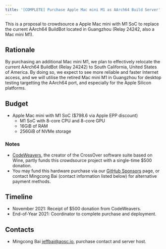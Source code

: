 ```yaml
---
title: '[COMPLETE] Purchase Apple Mac mini M1 as AArch64 Build Server'
---
```


This is a proposal to crowdsource a Apple Mac mini with M1 SoC to replace the current AArch64 BuildBot located in Guangzhou (Relay 24242, also a Mac mini M1).

## Rationale

By purchasing an additional Mac mini M1, we plan to effectively relocate the current AArch64 BuildBot (Relay 24242) to South California, United States of America. By doing so, we expect to see more reliable and faster Internet access, and we will utilise the retired Mac mini M1 in Guangzhou for desktop testing targetting the AArch64 port, and especially for the Apple Silicon platforms.

## Budget

+ Apple Mac mini with M1 SoC ($798.6 via Apple EPP discount)
  - M1 SoC with 8-core CPU and 8-core GPU
  - 16GiB of RAM
  - 256GiB of NVMe storage

### Notes

- [CodeWeavers](https://www.codeweavers.com/), the creator of the CrossOver software suite based on Wine, partly funds this crowdsource project with a single-time $500 donation.
- You may fund this hardware purchase via our [GitHub Sponsors](https://github.com/sponsors/AOSC-Dev) page, or contact Mingcong Bai (contact information listed below) for alternative payment methods.

## Timeline

- November 2021: Receipt of $500 donation from CodeWeavers.
- End-of-Year 2021: Coordinator to complete purchase and deployment.

## Contacts

- Mingcong Bai <jeffbai@aosc.io>, purchase contact and server host.
